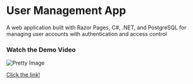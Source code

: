 # User Management App

A web application built with Razor Pages, C#, .NET, and PostgreSQL for managing user accounts with authentication and access control

### Watch the Demo Video
![Pretty Image](https://github.com/user-attachments/assets/8650560e-0708-41dd-bf7a-ef802b7b8677)

[Click the link!](https://youtu.be/2Ar0xMt2Y-c)
